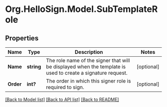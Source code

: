 # Org.HelloSign.Model.SubTemplateRole

## Properties

Name | Type | Description | Notes
------------ | ------------- | ------------- | -------------
**Name** | **string** |  The role name of the signer that will be displayed when the template is used to create a signature request.  | [optional] 
**Order** | **int?** |  The order in which this signer role is required to sign.  | [optional] 

[[Back to Model list]](../README.md#documentation-for-models) [[Back to API list]](../README.md#documentation-for-api-endpoints) [[Back to README]](../README.md)

